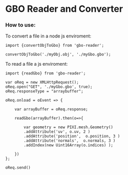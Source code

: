# GBO Reader and Converter

### How to use:

To convert a file in a node js enviroment:

```
import {convertObjToGbo} from 'gbo-reader';

convertObjToGbo('./myObj.obj', './myGbo.gbo');

```

To read a file a js enviroment:

```
import {readGbo} from 'gbo-reader';

var oReq = new XMLHttpRequest();
oReq.open("GET", './myGbo.gbo', true);
oReq.responseType = "arraybuffer";

oReq.onload = oEvent => {

    var arrayBuffer = oReq.response;

    readGbo(arrayBuffer).then(o=>{

        var geometry = new PIXI.mesh.Geometry()
        .addAttribute('uv', o.uv, 2 )
        .addAttribute('position',  o.position, 3 )
        .addAttribute('normals',  o.normals, 3 )
        .addIndex(new Uint16Array(o.indices) );

    })
};

oReq.send()

```